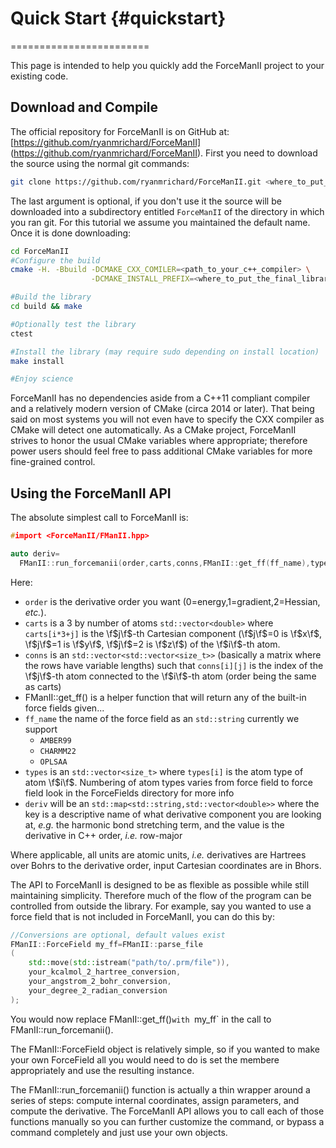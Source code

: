 # Quick Start               {#quickstart}
========================

This page is intended to help you quickly add the ForceManII project to your
existing code.

## Download and Compile
The official repository for ForceManII is on  GitHub at:
[https://github.com/ryanmrichard/ForceManII]
(https://github.com/ryanmrichard/ForceManII).
First you need to download the source using the normal git commands:

```.sh
git clone https://github.com/ryanmrichard/ForceManII.git <where_to_put_it>
```
The last argument is optional, if you don't use it the source will be downloaded
into a subdirectory entitled `ForceManII` of the directory in which you ran git.
For this tutorial we assume you maintained the default name.  Once it is done
downloading:

```.sh
cd ForceManII
#Configure the build
cmake -H. -Bbuild -DCMAKE_CXX_COMILER=<path_to_your_c++_compiler> \
                  -DCMAKE_INSTALL_PREFIX=<where_to_put_the_final_library>

#Build the library
cd build && make

#Optionally test the library
ctest

#Install the library (may require sudo depending on install location)
make install

#Enjoy science
```
ForceManII has no dependencies aside from a C++11 compliant compiler and a
relatively modern version of CMake (circa 2014 or later).  That being said on
most systems you will not even have to specify the CXX compiler as CMake will
detect one automatically.  As a CMake project,
ForceManII strives to honor the usual CMake variables where appropriate;
therefore power users should feel free to pass additional CMake variables for
more fine-grained control.

## Using the ForceManII API

The absolute simplest call to ForceManII is:

```.cpp
#import <ForceManII/FManII.hpp>

auto deriv=
  FManII::run_forcemanii(order,carts,conns,FManII::get_ff(ff_name),types);
```
Here:

- `order` is the derivative order you want (0=energy,1=gradient,2=Hessian,
*etc.*).
- `carts` is a 3 by number of atoms `std::vector<double>` where
`carts[i*3+j]` is the \f$j\f$-th Cartesian component (\f$j\f$=0 is \f$x\f$,
\f$j\f$=1 is \f$y\f$, \f$j\f$=2 is \f$z\f$) of the \f$i\f$-th atom.
- `conns` is an `std::vector<std::vector<size_t>>` (basically a matrix where the
rows have variable lengths) such that `conns[i][j]` is the index of the
\f$j\f$-th atom connected to the \f$i\f$-th atom (order being the same as carts)
- FManII::get_ff() is a helper function that will return any of the built-in
force fields given...
- `ff_name` the name of the force field as an `std::string` currently we support
  - `AMBER99`
  - `CHARMM22`
  - `OPLSAA`
- `types` is an `std::vector<size_t>` where `types[i]` is the atom type of atom
\f$i\f$.  Numbering of atom types varies from force field to force field look in
the ForceFields directory for more info
- `deriv` will be an `std::map<std::string,std::vector<double>>` where the key
  is a descriptive name of what derivative component you are looking at, *e.g.*
  the harmonic bond stretching term, and the value is the derivative in C++
  order, *i.e.* row-major

Where applicable, all units are atomic units, *i.e.* derivatives are Hartrees
over Bohrs to the derivative order, input Cartesian coordinates are in Bhors.

The API to ForceManII is designed to be as flexible as possible while still
maintaining simplicity.  Therefore much of the flow of the program can be
controlled from outside the library.  For example, say you wanted to use a force
field that is not included in ForceManII, you can do this by:

~~~.cpp
//Conversions are optional, default values exist
FManII::ForceField my_ff=FManII::parse_file
(
    std::move(std::istream("path/to/.prm/file")),
    your_kcalmol_2_hartree_conversion,
    your_angstrom_2_bohr_conversion,
    your_degree_2_radian_conversion
);
~~~

You would now replace FManII::get_ff()`with `my_ff` in the call to
FManII::run_forcemanii().

The FManII::ForceField object is relatively simple, so if you wanted to make
your own ForceField all you would need to do is set the membere appropriately
and use the resulting instance.

The FManII::run_forcemanii() function is actually a thin wrapper around a series
of steps: compute internal coordinates, assign parameters, and compute the
derivative.  The ForceManII API allows you to call each of those functions
manually so you can further customize the command, or bypass a command
completely and just use your own objects.


